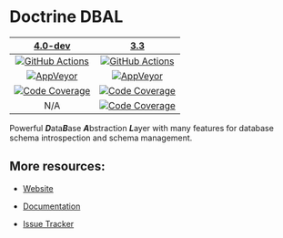 # Doctrine DBAL

|                 [4.0-dev][4.0]                  |                     [3.3][3.3]                      |
|:-----------------------------------------------:|:---------------------------------------------------:|
|    [![GitHub Actions][GA 4.0 image]][GA 4.0]    |      [![GitHub Actions][GA 3.3 image]][GA 3.3]      |
| [![AppVeyor][AppVeyor 4.0 image]][AppVeyor 4.0] |   [![AppVeyor][AppVeyor 3.3 image]][AppVeyor 3.3]   |
| [![Code Coverage][Coverage image]][CodeCov 4.0] | [![Code Coverage][Coverage 3.3 image]][CodeCov 3.3] |
|                       N/A                       | [![Code Coverage][TypeCov 3.3 image]][TypeCov 3.3]  |

Powerful ***D***ata***B***ase ***A***bstraction ***L***ayer with many features for database schema introspection and
schema management.

## More resources:

* [Website](http://www.doctrine-project.org/projects/dbal.html)
* [Documentation](http://docs.doctrine-project.org/projects/doctrine-dbal/en/latest/)
* [Issue Tracker](https://github.com/doctrine/dbal/issues)

  [Coverage image]: https://codecov.io/gh/doctrine/dbal/branch/4.0.x/graph/badge.svg

  [4.0]: https://github.com/doctrine/dbal/tree/4.0.x

  [CodeCov 4.0]: https://codecov.io/gh/doctrine/dbal/branch/4.0.x

  [AppVeyor 4.0]: https://ci.appveyor.com/project/doctrine/dbal/branch/4.0.x

  [AppVeyor 4.0 image]: https://ci.appveyor.com/api/projects/status/i88kitq8qpbm0vie/branch/4.0.x?svg=true

  [GA 4.0]: https://github.com/doctrine/dbal/actions?query=workflow%3A%22Continuous+Integration%22+branch%3A4.0.x

  [GA 4.0 image]: https://github.com/doctrine/dbal/workflows/Continuous%20Integration/badge.svg

  [Coverage 3.3 image]: https://codecov.io/gh/doctrine/dbal/branch/3.3.x/graph/badge.svg

  [3.3]: https://github.com/doctrine/dbal/tree/3.3.x

  [CodeCov 3.3]: https://codecov.io/gh/doctrine/dbal/branch/3.3.x

  [AppVeyor 3.3]: https://ci.appveyor.com/project/doctrine/dbal/branch/3.3.x

  [AppVeyor 3.3 image]: https://ci.appveyor.com/api/projects/status/i88kitq8qpbm0vie/branch/3.3.x?svg=true

  [GA 3.3]: https://github.com/doctrine/dbal/actions?query=workflow%3A%22Continuous+Integration%22+branch%3A3.3.x

  [GA 3.3 image]: https://github.com/doctrine/dbal/workflows/Continuous%20Integration/badge.svg?branch=3.3.x

  [TypeCov 3.3]: https://shepherd.dev/github/doctrine/dbal

  [TypeCov 3.3 image]: https://shepherd.dev/github/doctrine/dbal/coverage.svg

